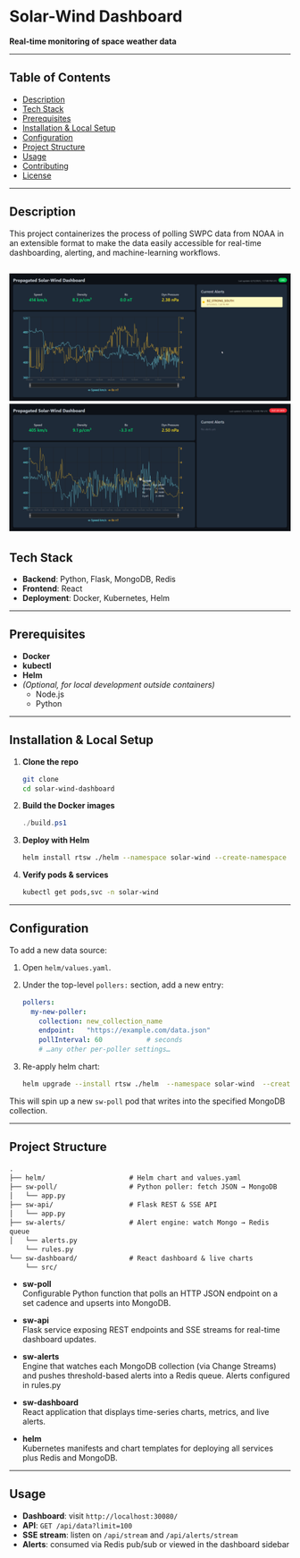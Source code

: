 # Solar-Wind Dashboard  
**Real-time monitoring of space weather data**

---

## Table of Contents

- [Description](#description)  
- [Tech Stack](#tech-stack)  
- [Prerequisites](#prerequisites)  
- [Installation & Local Setup](#installation--local-setup)  
- [Configuration](#configuration)  
- [Project Structure](#project-structure)  
- [Usage](#usage)  
- [Contributing](#contributing)  
- [License](#license)  

---

## Description

This project containerizes the process of polling SWPC data from NOAA in an extensible format to make the data easily accessible for real-time dashboarding, alerting, and machine-learning workflows.


![Dashboard screenshot](/images/dashboard.png)
![Dashboard screenshot](/images/dashboard2.png)
---

## Tech Stack

- **Backend**: Python, Flask, MongoDB, Redis  
- **Frontend**: React  
- **Deployment**: Docker, Kubernetes, Helm  

---

## Prerequisites

- **Docker**  
- **kubectl**  
- **Helm**  
- *(Optional, for local development outside containers)*  
  - Node.js  
  - Python  

---

## Installation & Local Setup

1. **Clone the repo**  
   ```bash
   git clone 
   cd solar-wind-dashboard
   ```

2. **Build the Docker images**  
   ```powershell
   ./build.ps1
   ```

3. **Deploy with Helm**  
   ```bash
   helm install rtsw ./helm --namespace solar-wind --create-namespace
   ```

4. **Verify pods & services**  
   ```bash
   kubectl get pods,svc -n solar-wind
   ```

---

## Configuration

To add a new data source:

1. Open `helm/values.yaml`.  
2. Under the top-level `pollers:` section, add a new entry:

   ```yaml
   pollers:
     my-new-poller:
       collection: new_collection_name
       endpoint:   "https://example.com/data.json"
       pollInterval: 60           # seconds
       # …any other per-poller settings…
   ```
3. Re-apply helm chart:

   ```bash
   helm upgrade --install rtsw ./helm  --namespace solar-wind  --create-namespace 
   ```

This will spin up a new `sw-poll` pod that writes into the specified MongoDB collection.

---

## Project Structure

```
.
├── helm/                     # Helm chart and values.yaml
├── sw-poll/                  # Python poller: fetch JSON → MongoDB
│   └── app.py
├── sw-api/                   # Flask REST & SSE API
│   └── app.py
├── sw-alerts/                # Alert engine: watch Mongo → Redis queue
│   └── alerts.py
    └── rules.py              
└── sw-dashboard/             # React dashboard & live charts
    └── src/
```

- **sw-poll**  
  Configurable Python function that polls an HTTP JSON endpoint on a set cadence and upserts into MongoDB.

- **sw-api**  
  Flask service exposing REST endpoints and SSE streams for real-time dashboard updates.

- **sw-alerts**  
  Engine that watches each MongoDB collection (via Change Streams) and pushes threshold-based alerts into a Redis queue. Alerts configured in rules.py

- **sw-dashboard**  
  React application that displays time-series charts, metrics, and live alerts.

- **helm**  
  Kubernetes manifests and chart templates for deploying all services plus Redis and MongoDB.

---

## Usage

- **Dashboard**: visit `http://localhost:30080/`   
- **API**: `GET /api/data?limit=100`  
- **SSE stream**: listen on `/api/stream` and `/api/alerts/stream`  
- **Alerts**: consumed via Redis pub/sub or viewed in the dashboard sidebar

